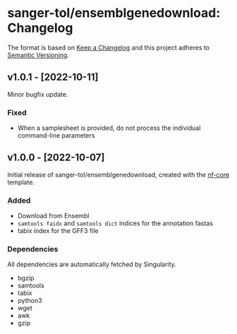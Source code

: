 # sanger-tol/ensemblgenedownload: Changelog

The format is based on [Keep a Changelog](https://keepachangelog.com/en/1.0.0/)
and this project adheres to [Semantic Versioning](https://semver.org/spec/v2.0.0.html).

## v1.0.1 - [2022-10-11]

Minor bugfix update.

### Fixed

- When a samplesheet is provided, do not process the individual command-line parameters

## v1.0.0 - [2022-10-07]

Initial release of sanger-tol/ensemblgenedownload, created with the [nf-core](https://nf-co.re/) template.

### Added

- Download from Ensembl
- `samtools faidx` and `samtools dict` indices for the annotation fastas
- tabix index for the GFF3 file

### Dependencies

All dependencies are automatically fetched by Singularity.

- bgzip
- samtools
- tabix
- python3
- wget
- awk
- gzip

